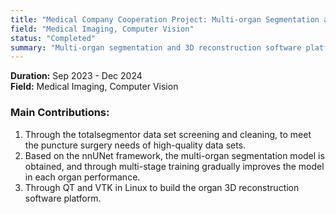 ```yaml
---
title: "Medical Company Cooperation Project: Multi-organ Segmentation and 3D Reconstruction of CT Images (3D Segmentation and Reconstruction)"
field: "Medical Imaging, Computer Vision"
status: "Completed"
summary: "Multi-organ segmentation and 3D reconstruction software platform development for CT images."
---
```


**Duration:** Sep 2023 - Dec 2024  
**Field:** Medical Imaging, Computer Vision

### Main Contributions:
1. Through the totalsegmentor data set screening and cleaning, to meet the puncture surgery needs of high-quality data sets.  
2. Based on the nnUNet framework, the multi-organ segmentation model is obtained, and through multi-stage training gradually improves the model in each organ performance.  
3. Through QT and VTK in Linux to build the organ 3D reconstruction software platform.
